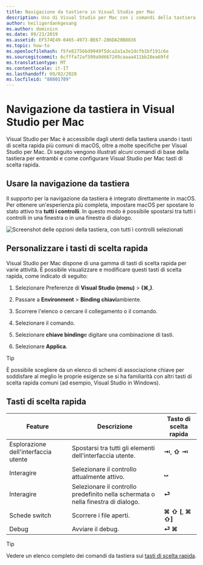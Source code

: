 ```yaml
---
title: Navigazione da tastiera in Visual Studio per Mac
description: Uso di Visual Studio per Mac con i comandi della tastiera
author: heiligerdankgesang
ms.author: dominicn
ms.date: 09/23/2019
ms.assetid: EF574E49-0465-4973-BE67-286DA20B8836
ms.topic: how-to
ms.openlocfilehash: f5fe827566d9949f5dca2a1a3e1dcfb1bf191c6e
ms.sourcegitcommit: 6cfffa72af599a9d667249caaaa411bb28ea69fd
ms.translationtype: MT
ms.contentlocale: it-IT
ms.lasthandoff: 09/02/2020
ms.locfileid: "88801789"
---
```

# <a name="keyboard-navigation-in-visual-studio-for-mac"></a>Navigazione da tastiera in Visual Studio per Mac

Visual Studio per Mac è accessibile dagli utenti della tastiera usando i tasti di scelta rapida più comuni di macOS, oltre a molte specifiche per Visual Studio per Mac. Di seguito vengono illustrati alcuni comandi di base della tastiera per entrambi e come configurare Visual Studio per Mac tasti di scelta rapida.

## <a name="use-keyboard-navigation"></a>Usare la navigazione da tastiera

Il supporto per la navigazione da tastiera è integrato direttamente in macOS. Per ottenere un'esperienza più completa, impostare macOS per spostare lo stato attivo tra **tutti i controlli**. In questo modo è possibile spostarsi tra tutti i controlli in una finestra o in una finestra di dialogo.

![Screenshot delle opzioni della tastiera, con tutti i controlli selezionati](media/accessibility-preferences-keyboard.png)

## <a name="customize-keyboard-shortcuts"></a>Personalizzare i tasti di scelta rapida

Visual Studio per Mac dispone di una gamma di tasti di scelta rapida per varie attività. È possibile visualizzare e modificare questi tasti di scelta rapida, come indicato di seguito:

1. Selezionare Preferenze di **Visual Studio (menu)**  >  **(&#8984;,)**.

1. Passare a **Environment**  >  **Binding chiavi**ambiente.

1. Scorrere l'elenco o cercare il collegamento o il comando.

1. Selezionare il comando.

1. Selezionare **chiave binding**e digitare una combinazione di tasti.

1. Selezionare **Applica**.

> [!TIP]
> È possibile scegliere da un elenco di schemi di associazione chiave per soddisfare al meglio le proprie esigenze se si ha familiarità con altri tasti di scelta rapida comuni (ad esempio, Visual Studio in Windows).

## <a name="useful-keyboard-shortcuts"></a>Tasti di scelta rapida

|Feature         |Descrizione                                   |Tasto di scelta rapida         |
|----------------|----------------------------------------------|-----------------|
|Esplorazione dell'interfaccia utente   |Spostarsi tra tutti gli elementi dell'interfaccia utente.               |**⇥**, **⇧ ⇥**    |
|Interagire        |Selezionare il controllo attualmente attivo.         |**␣**            |
|Interagire        |Selezionare il controllo predefinito nella schermata o nella finestra di dialogo. |**⏎**            |
|Schede switch     |Scorrere i file aperti.                      |**⌘ ⇧ [**, **⌘ ⇧]** |
|Debug           |Avviare il debug.                               |**⏎ ⌘**           |

> [!TIP]
> Vedere un elenco completo dei comandi da tastiera sui [tasti di scelta rapida](keyboard-shortcuts.md).
